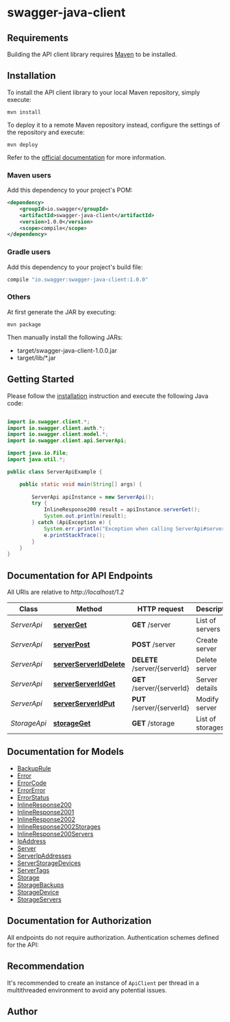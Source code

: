 # swagger-java-client

## Requirements

Building the API client library requires [Maven](https://maven.apache.org/) to be installed.

## Installation

To install the API client library to your local Maven repository, simply execute:

```shell
mvn install
```

To deploy it to a remote Maven repository instead, configure the settings of the repository and execute:

```shell
mvn deploy
```

Refer to the [official documentation](https://maven.apache.org/plugins/maven-deploy-plugin/usage.html) for more information.

### Maven users

Add this dependency to your project's POM:

```xml
<dependency>
    <groupId>io.swagger</groupId>
    <artifactId>swagger-java-client</artifactId>
    <version>1.0.0</version>
    <scope>compile</scope>
</dependency>
```

### Gradle users

Add this dependency to your project's build file:

```groovy
compile "io.swagger:swagger-java-client:1.0.0"
```

### Others

At first generate the JAR by executing:

    mvn package

Then manually install the following JARs:

* target/swagger-java-client-1.0.0.jar
* target/lib/*.jar

## Getting Started

Please follow the [installation](#installation) instruction and execute the following Java code:

```java

import io.swagger.client.*;
import io.swagger.client.auth.*;
import io.swagger.client.model.*;
import io.swagger.client.api.ServerApi;

import java.io.File;
import java.util.*;

public class ServerApiExample {

    public static void main(String[] args) {
        
        ServerApi apiInstance = new ServerApi();
        try {
            InlineResponse200 result = apiInstance.serverGet();
            System.out.println(result);
        } catch (ApiException e) {
            System.err.println("Exception when calling ServerApi#serverGet");
            e.printStackTrace();
        }
    }
}

```

## Documentation for API Endpoints

All URIs are relative to *http://localhost/1.2*

Class | Method | HTTP request | Description
------------ | ------------- | ------------- | -------------
*ServerApi* | [**serverGet**](docs/ServerApi.md#serverGet) | **GET** /server | List of servers
*ServerApi* | [**serverPost**](docs/ServerApi.md#serverPost) | **POST** /server | Create server
*ServerApi* | [**serverServerIdDelete**](docs/ServerApi.md#serverServerIdDelete) | **DELETE** /server/{serverId} | Delete server
*ServerApi* | [**serverServerIdGet**](docs/ServerApi.md#serverServerIdGet) | **GET** /server/{serverId} | Server details
*ServerApi* | [**serverServerIdPut**](docs/ServerApi.md#serverServerIdPut) | **PUT** /server/{serverId} | Modify server
*StorageApi* | [**storageGet**](docs/StorageApi.md#storageGet) | **GET** /storage | List of storages


## Documentation for Models

 - [BackupRule](docs/BackupRule.md)
 - [Error](docs/Error.md)
 - [ErrorCode](docs/ErrorCode.md)
 - [ErrorError](docs/ErrorError.md)
 - [ErrorStatus](docs/ErrorStatus.md)
 - [InlineResponse200](docs/InlineResponse200.md)
 - [InlineResponse2001](docs/InlineResponse2001.md)
 - [InlineResponse2002](docs/InlineResponse2002.md)
 - [InlineResponse2002Storages](docs/InlineResponse2002Storages.md)
 - [InlineResponse200Servers](docs/InlineResponse200Servers.md)
 - [IpAddress](docs/IpAddress.md)
 - [Server](docs/Server.md)
 - [ServerIpAddresses](docs/ServerIpAddresses.md)
 - [ServerStorageDevices](docs/ServerStorageDevices.md)
 - [ServerTags](docs/ServerTags.md)
 - [Storage](docs/Storage.md)
 - [StorageBackups](docs/StorageBackups.md)
 - [StorageDevice](docs/StorageDevice.md)
 - [StorageServers](docs/StorageServers.md)


## Documentation for Authorization

All endpoints do not require authorization.
Authentication schemes defined for the API:

## Recommendation

It's recommended to create an instance of `ApiClient` per thread in a multithreaded environment to avoid any potential issues.

## Author



